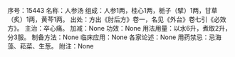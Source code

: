 序号：15443
名称：人参汤
组成：人参1两，桂心1两，栀子（擘）1两，甘草（炙）1两，黄芩1两。
出处：方出《肘后方》卷一，名见《外台》卷七引《必效方》。
主治：卒心痛。
加减：None
功效：None
用法用量：以水6升，煮取2升，分3服。
制备方法：None
临床应用：None
各家论述：None
用药禁忌：忌海藻、菘菜、生葱。
附注：None
